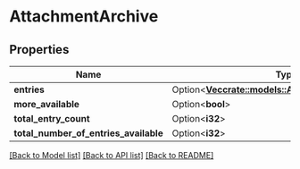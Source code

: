 # AttachmentArchive

## Properties

Name | Type | Description | Notes
------------ | ------------- | ------------- | -------------
**entries** | Option<[**Vec<crate::models::AttachmentArchiveEntry>**](AttachmentArchiveEntry.md)> |  | [optional]
**more_available** | Option<**bool**> |  | [optional]
**total_entry_count** | Option<**i32**> |  | [optional]
**total_number_of_entries_available** | Option<**i32**> |  | [optional]

[[Back to Model list]](../README.md#documentation-for-models) [[Back to API list]](../README.md#documentation-for-api-endpoints) [[Back to README]](../README.md)


